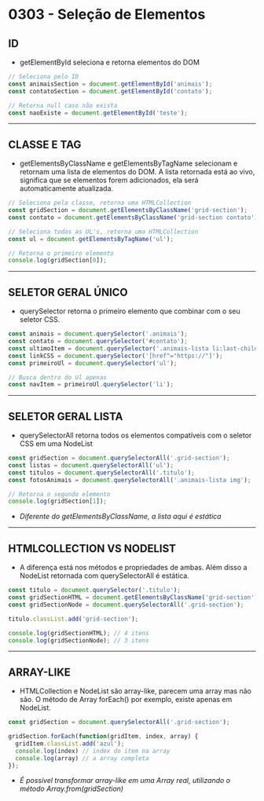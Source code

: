 # 0303 - Seleção de Elementos

## ID

* getElementById seleciona e retorna elementos do DOM

~~~javascript
// Seleciona pelo ID
const animaisSection = document.getElementById('animais');
const contatoSection = document.getElementById('contato');

// Retorna null caso não exista
const naoExiste = document.getElementById('teste');
~~~

___

## CLASSE E TAG

* getElementsByClassName e getElementsByTagName selecionam e retornam uma lista de elementos do DOM. A lista retornada está ao vivo, significa que se elementos forem adicionados, ela será automaticamente atualizada.

~~~javascript
// Seleciona pela classe, retorna uma HTMLCollection
const gridSection = document.getElementsByClassName('grid-section');
const contato = document.getElementsByClassName('grid-section contato');

// Seleciona todas as UL's, retorna uma HTMLCollection
const ul = document.getElementsByTagName('ul');

// Retorna o primeiro elemento
console.log(gridSection[0]);
~~~

___

## SELETOR GERAL ÚNICO

* querySelector retorna o primeiro elemento que combinar com o seu seletor CSS.

~~~javascript
const animais = document.querySelector('.animais');
const contato = document.querySelector('#contato');
const ultimoItem = document.querySelector('.animais-lista li:last-child');
const linkCSS = document.querySelector('[href^="https://"]');
const primeiroUl = document.querySelector('ul');

// Busca dentro do Ul apenas
const navItem = primeiroUl.querySelector('li');
~~~

___

## SELETOR GERAL LISTA

* querySelectorAll retorna todos os elementos compatíveis com o seletor CSS em uma NodeList

~~~javascript
const gridSection = document.querySelectorAll('.grid-section');
const listas = document.querySelectorAll('ul');
const titulos = document.querySelectorAll('.titulo');
const fotosAnimais = document.querySelectorAll('.animais-lista img');

// Retorna o segundo elemento
console.log(gridSection[1]);
~~~

* *Diferente do getElementsByClassName, a lista aqui é estática*

___

## HTMLCOLLECTION VS NODELIST

* A diferença está nos métodos e propriedades de ambas. Além disso a NodeList retornada com querySelectorAll é estática.

~~~javascript
const titulo = document.querySelector('.titulo');
const gridSectionHTML = document.getElementsByClassName('grid-section');
const gridSectionNode = document.querySelectorAll('.grid-section');

titulo.classList.add('grid-section');

console.log(gridSectionHTML); // 4 itens
console.log(gridSectionNode); // 3 itens
~~~

___

## ARRAY-LIKE

* HTMLCollection e NodeList são array-like, parecem uma array mas não são. O método de Array forEach() por exemplo, existe apenas em NodeList.

~~~javascript
const gridSection = document.querySelectorAll('.grid-section');

gridSection.forEach(function(gridItem, index, array) {
  gridItem.classList.add('azul');
  console.log(index) // index do item na array
  console.log(array) // a array completa
});
~~~

* *É possível transformar array-like em uma Array real, utilizando o método Array.from(gridSection)*
